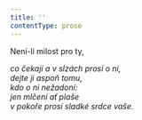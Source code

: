 ```yaml
---
title: ''
contentType: prose
---
```


<section>

Není-li milost pro ty,

_co čekají a v slzách prosí o ni,  
dejte ji aspoň tomu,  
kdo o ni nežadoní:  
jen mlčení ať plaše  
v pokoře prosí sladké srdce vaše._

</section>
